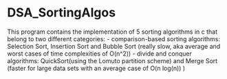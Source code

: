 # DSA_SortingAlgos
This program contains the implementation of 5 sorting algorithms in c that belong to two different categories:
                - comparison-based sorting algorithms: Selection Sort, Insertion Sort and Bubble Sort (really slow, aka average and worst cases of time complexities of O(n^2))
                - divide and conquer algorithms: QuickSort(using the Lomuto partition scheme) and Merge Sort (faster for large data sets with an average case of O(n log(n)) )
